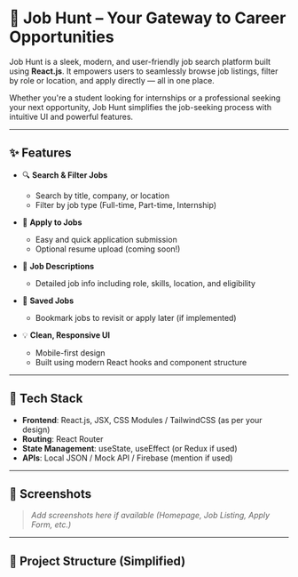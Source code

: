 
# 💼 Job Hunt – Your Gateway to Career Opportunities

Job Hunt is a sleek, modern, and user-friendly job search platform built using **React.js**. It empowers users to seamlessly browse job listings, filter by role or location, and apply directly — all in one place.

Whether you're a student looking for internships or a professional seeking your next opportunity, Job Hunt simplifies the job-seeking process with intuitive UI and powerful features.

---

## ✨ Features

- 🔍 **Search & Filter Jobs**
  - Search by title, company, or location
  - Filter by job type (Full-time, Part-time, Internship)

- 📝 **Apply to Jobs**
  - Easy and quick application submission
  - Optional resume upload (coming soon!)

- 📄 **Job Descriptions**
  - Detailed job info including role, skills, location, and eligibility

- 📁 **Saved Jobs**
  - Bookmark jobs to revisit or apply later (if implemented)

- 💡 **Clean, Responsive UI**
  - Mobile-first design
  - Built using modern React hooks and component structure

---

## 🚀 Tech Stack

- **Frontend**: React.js, JSX, CSS Modules / TailwindCSS (as per your design)
- **Routing**: React Router
- **State Management**: useState, useEffect (or Redux if used)
- **APIs**: Local JSON / Mock API / Firebase (mention if used)

---

## 📸 Screenshots

> _Add screenshots here if available (Homepage, Job Listing, Apply Form, etc.)_

---

## 📁 Project Structure (Simplified)

